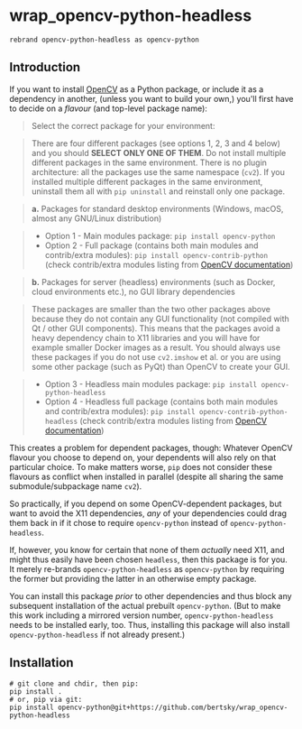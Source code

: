 # wrap_opencv-python-headless
    rebrand opencv-python-headless as opencv-python

## Introduction

If you want to install [OpenCV](https://github.com/skvark/opencv-python.git) as a Python package, or include it as a dependency in another, (unless you want to build your own,) you'll first have to decide on a _flavour_ (and top-level package name):

> Select the correct package for your environment:

> There are four different packages (see options 1, 2, 3 and 4 below) and you should **SELECT ONLY ONE OF THEM**. Do not install multiple different packages in the same environment. There is no plugin architecture: all the packages use the same namespace (`cv2`). If you installed multiple different packages in the same environment, uninstall them all with ``pip uninstall`` and reinstall only one package.

> **a.** Packages for standard desktop environments (Windows, macOS, almost any GNU/Linux distribution)

>   - Option 1 - Main modules package: ``pip install opencv-python``
>   - Option 2 - Full package (contains both main modules and contrib/extra modules): ``pip install opencv-contrib-python`` (check contrib/extra modules listing from [OpenCV documentation](https://docs.opencv.org/master/))

> **b.** Packages for server (headless) environments (such as Docker, cloud environments etc.), no GUI library dependencies

> These packages are smaller than the two other packages above because they do not contain any GUI functionality (not compiled with Qt / other GUI components). This means that the packages avoid a heavy dependency chain to X11 libraries and you will have for example smaller Docker images as a result. You should always use these packages if you do not use `cv2.imshow` et al. or you are using some other package (such as PyQt) than OpenCV to create your GUI.

> - Option 3 - Headless main modules package: ``pip install opencv-python-headless``
> - Option 4 - Headless full package (contains both main modules and contrib/extra modules): ``pip install opencv-contrib-python-headless`` (check contrib/extra modules listing from [OpenCV documentation](https://docs.opencv.org/master/))

This creates a problem for dependent packages, though: Whatever OpenCV flavour you choose to depend on, your dependents will also rely on that particular choice. To make matters worse, `pip` does not consider these flavours as conflict when installed in parallel (despite all sharing the same submodule/subpackage name `cv2`).

So practically, if you depend on some OpenCV-dependent packages, but want to avoid the X11 dependencies, _any_ of your dependencies could drag them back in if it chose to require `opencv-python` instead of `opencv-python-headless`.

If, however, you know for certain that none of them _actually_ need X11, and might thus easily have been chosen `headless`, then this package is for you. It merely re-brands `opencv-python-headless` as `opencv-python` by requiring the former but providing the latter in an otherwise empty package.

You can install this package _prior_ to other dependencies and thus block any subsequent installation of the actual prebuilt `opencv-python`. (But to make this work including a mirrored version number, `opencv-python-headless` needs to be installed early, too. Thus, installing this package will also install `opencv-python-headless` if not already present.)

## Installation

    # git clone and chdir, then pip:
    pip install .
    # or, pip via git:
    pip install opencv-python@git+https://github.com/bertsky/wrap_opencv-python-headless


